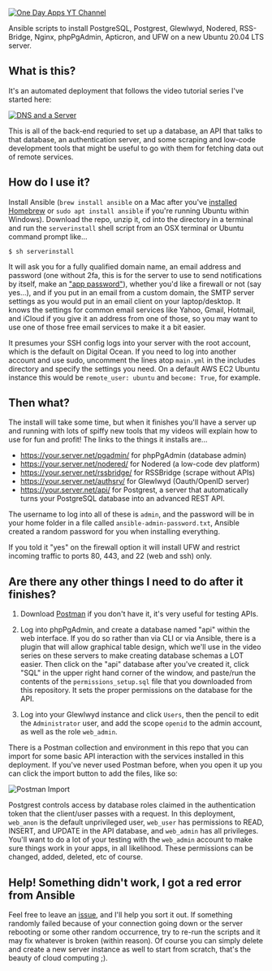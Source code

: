 [![One Day Apps YT Channel](https://i.imgur.com/A0zTzeL.png)](https://www.youtube.com/channel/UCQYESk6B3GvTonwfmxghZgg "One Day Apps")

Ansible scripts to install PostgreSQL, Postgrest, Glewlwyd, Nodered, RSS-Bridge, Nginx, phpPgAdmin, Apticron, and UFW on a new Ubuntu 20.04 LTS server.


## What is this?

It's an automated deployment that follows the video tutorial series I've started here:

[![DNS and a Server](http://img.youtube.com/vi/DXmrK0M5sn8/0.jpg)](http://www.youtube.com/watch?v=DXmrK0M5sn8 "DNS and a Server")

This is all of the back-end requried to set up a database, an API that talks to that database, an authentication server, and some scraping and low-code development tools that might be useful to go with them for fetching data out of remote services.

## How do I use it?

Install Ansible (`brew install ansible` on a Mac after you've [installed Homebrew](https://brew.sh/) or `sudo apt install ansible` if you're running Ubuntu within Windows). Download the repo, unzip it, cd into the directory in a terminal and run the `serverinstall` shell script from an OSX terminal or Ubuntu command prompt like...

```
$ sh serverinstall
```

It will ask you for a fully qualified domain name, an email address and password (one without 2fa, this is for the server to use to send notifications by itself, make an ["app password"](https://support.google.com/accounts/answer/185833?hl=en)), whether you'd like a firewall or not (say yes...), and if you put in an email from a custom domain, the SMTP server settings as you would put in an email client on your laptop/desktop.  It knows the settings for common email services like Yahoo, Gmail, Hotmail, and iCloud if you give it an address from one of those, so you may want to use one of those free email services to make it a bit easier.

It presumes your SSH config logs into your server with the root account, which is the default on Digital Ocean.  If you need to log into another account and use sudo, uncomment the lines atop `main.yml` in the includes directory and specify the settings you need.  On a default AWS EC2 Ubuntu instance this would be `remote_user: ubuntu` and `become: True`, for example.

## Then what?

The install will take some time, but when it finishes you'll have a server up and running with lots of spiffy new tools that my videos will explain how to use for fun and profit!  The links to the things it installs are...

* https://your.server.net/pgadmin/ for phpPgAdmin (database admin)
* https://your.server.net/nodered/ for Nodered (a low-code dev platform)
* https://your.server.net/rssbridge/ for RSSBridge (scrape without APIs)
* https://your.server.net/authsrv/ for Glewlwyd (Oauth/OpenID server)
* https://your.server.net/api/ for Postgrest, a server that automatically turns your PostgreSQL database into an advanced REST API.

The username to log into all of these is `admin`, and the password will be in your home folder in a file called `ansible-admin-password.txt`, Ansible created a random password for you when installing everything.

If you told it "yes" on the firewall option it will install UFW and restrict incoming traffic to ports 80, 443, and 22 (web and ssh) only.

## Are there any other things I need to do after it finishes?

1. Download [Postman](https://www.postman.com/) if you don't have it, it's very useful for testing APIs.

2. Log into phpPgAdmin, and create a database named "api" within the web interface. If you do so rather than via CLI or via Ansible, there is a plugin that will allow graphical table design, which we'll use in the video series on these servers to make creating database schemas a LOT easier. Then click on the "api" database after you've created it,  click "SQL" in the upper right hand corner of the window, and paste/run the contents of the `permissions_setup.sql` file that you downloaded from this repository. It sets the proper permissions on the database for the API.

3. Log into your Glewlwyd instance and click `Users`, then the pencil to edit the `Administrator` user, and add the scope `openid` to the admin account, as well as the role `web_admin`.

There is a Postman collection and environment in this repo that you can import for some basic API interaction with the services installed in this deployment. If you've never used Postman before, when you open it up you can click the import button to add the files, like so:

![Postman Import](https://i.imgur.com/HaSsllY.png)
 
Postgrest controls access by database roles claimed in the authentication token that the client/user passes with a request. In this deployment, `web_anon` is the default unprivileged user, `web_user` has permissions to READ, INSERT, and UPDATE in the API database, and `web_admin` has all privileges.  You'll want to do a lot of your testing with the `web_admin` account to make sure things work in your apps, in all likelihood.  These permissions can be changed, added, deleted, etc of course.

## Help! Something didn't work, I got a red error from Ansible

Feel free to leave an [issue](https://github.com/onedayappdev/serverinstall/issues), and I'll help you sort it out.  If something randomly failed because of your connection going down or the server rebooting or some other random occurrence, try to re-run the scripts and it may fix whatever is broken (within reason). Of course you can simply delete and create a new server instance as well to start from scratch, that's the beauty of cloud computing ;).



